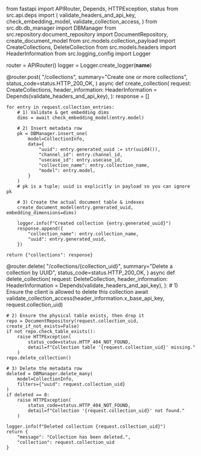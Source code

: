 from fastapi import APIRouter, Depends, HTTPException, status
from src.api.deps import (
    validate_headers_and_api_key,
    check_embedding_model,
    validate_collection_access,
)
from src.db.db_manager import DBManager
from src.repository.document_repository import DocumentRepository, create_document_model
from src.models.collection_payload import CreateCollections, DeleteCollection
from src.models.headers import HeaderInformation
from src.logging_config import Logger

router = APIRouter()
logger = Logger.create_logger(__name__)

@router.post(
    "/collections",
    summary="Create one or more collections",
    status_code=status.HTTP_200_OK,
)
async def create_collection(
    request: CreateCollections,
    header_information: HeaderInformation = Depends(validate_headers_and_api_key),
):
    response = []

    for entry in request.collection_entries:
        # 1) Validate & get embedding dims
        dims = await check_embedding_model(entry.model)

        # 2) Insert metadata row
        pk = DBManager.insert_one(
            model=CollectionInfo,
            data={
                "uuid": entry.generated_uuid := str(uuid4()),
                "channel_id": entry.channel_id,
                "usecase_id": entry.usecase_id,
                "collection_name": entry.collection_name,
                "model": entry.model,
            }
        )
        # pk is a tuple; uuid is explicitly in payload so you can ignore pk

        # 3) Create the actual document table & indexes
        create_document_model(entry.generated_uuid, embedding_dimensions=dims)

        logger.info(f"Created collection {entry.generated_uuid}")
        response.append({
            "collection_name": entry.collection_name,
            "uuid": entry.generated_uuid,
        })

    return {"collections": response}


@router.delete(
    "/collections/{collection_uid}",
    summary="Delete a collection by UUID",
    status_code=status.HTTP_200_OK,
)
async def delete_collection(
    request: DeleteCollection,
    header_information: HeaderInformation = Depends(validate_headers_and_api_key),
):
    # 1) Ensure the client is allowed to delete this collection
    await validate_collection_access(header_information.x_base_api_key, request.collection_uid)

    # 2) Ensure the physical table exists, then drop it
    repo = DocumentRepository(request.collection_uid, create_if_not_exists=False)
    if not repo.check_table_exists():
        raise HTTPException(
            status_code=status.HTTP_404_NOT_FOUND,
            detail=f"Collection table '{request.collection_uid}' missing."
        )
    repo.delete_collection()

    # 3) Delete the metadata row
    deleted = DBManager.delete_many(
        model=CollectionInfo,
        filters={"uuid": request.collection_uid}
    )
    if deleted == 0:
        raise HTTPException(
            status_code=status.HTTP_404_NOT_FOUND,
            detail=f"Collection '{request.collection_uid}' not found."
        )

    logger.info(f"Deleted collection {request.collection_uid}")
    return {
        "message": "Collection has been deleted.",
        "collection": request.collection_uid
    }
